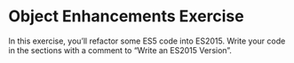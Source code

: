 # Object Enhancements Exercise

In this exercise, you’ll refactor some ES5 code into ES2015. Write your code in the sections with a comment to “Write an ES2015 Version”.
